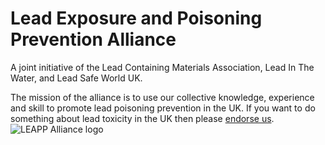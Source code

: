 # Lead Exposure and Poisoning Prevention Alliance
A joint initiative of the Lead Containing Materials Association, Lead In The Water, and Lead Safe World UK.

The mission of the alliance is to use our collective knowledge, experience and skill to promote lead poisoning prevention in the UK. If you want to do something about lead toxicity in the UK then please [endorse us](https://leappalliance.org.uk/join/).
![LEAPP Alliance logo](https://github.com/user-attachments/assets/fb040bca-da5c-4886-b1a5-b590e704b0e5)
